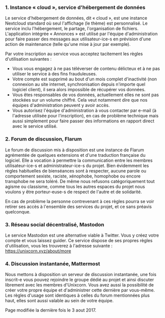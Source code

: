 ### 1. Instance « cloud », service d'hébergement de données

Le service d'hébergement de données, dit « cloud », est une instance Nextcloud standard où seul l'affichage (le thème) est personnalisé. Le service inclu l'hébergement, le partage, l'organisation de fichiers. L'application intégrée « Annonces » est utilisé par l'équipe d'administration pour faire passer des messages aux utilisateur-ice-s en prévision d'une action de maintenance (telle qu'une mise à jour par exemple).

Par votre inscription au service vous acceptez tacitement les règles d'utilisation suivantes :

- Vous vous engagez à ne pas téléverser de contenu délicteux et à ne pas utiliser le service à des fins frauduleuses.
- Votre compte est supprimé au bout d'un mois complet d'inactivité (non connexion au site internet, synchronisation depuis n'importe quel logiciel client), il sera alors impossible de récupérer vos données.
- Vous êtes responsables de vos données, actuellement elles ne sont pas stockées sur un volume chiffré. Cela veut notamment dire que nos équipes d'administration peuvent y avoir accès.
- Vous autorisez l'équipe d'administration à vous contacter par e-mail (à l'adresse utilisée pour l'inscription), en cas de problème technique mais aussi simplement pour faire passer des informations en rapport direct avec le service utilisé.

### 2. Forum de discussion, Flarum

Le forum de discussion mis à disposition est une instance de Flarum agrémentée de quelques extensions et d'une traduction française du logiciel. Elle a vocation à permettre la communication entre les membres utilisateur-ice-s et administrateur-ice-s du projet. Bien évidemment les règles habituelles de bienséances sont à respecter, aucune parole ou comportement sexiste, raciste, xénophobe, homophobe ou encore transphobe ne sera toléré. De même nous refusons catégoriquement tout agisme ou classisme, comme tous les autres espaces du projet nous voulons y être porteur-euse-s de respect de l'autre et de solidarité.

En cas de problème la personne contrevenant à ces règles pourra se voir retirer ses accès à l'ensemble des services du projet, et ce sans préavis quelconque.

### 3. Réseau social décentralisé, Mastodon

Le service Mastodon est une alternative viable à Twitter. Vous y créez votre compte et vous laissez guider. Ce service dispose de ses propres règles d'utilisation, vous les trouverez à l'adresse suivante : https://unixcorn.xyz/about/more

### 4. Discussion instantanée, Mattermost

Nous mettons à disposition un serveur de discussion instantanée, une fois inscrit-e vous pouvez rejoindre le groupe dédié au projet et ainsi discuter librement avec les membres d'Unixcorn. Vous avez aussi la possibilité de créer votre propre équipe et d'administrer cette dernière par vous-même. Les règles d'usage sont identiques à celles du forum mentionnées plus haut, elles sont aussi valable au sein de votre équipe.

Page modifiée la dernière fois le 3 aout 2017.
